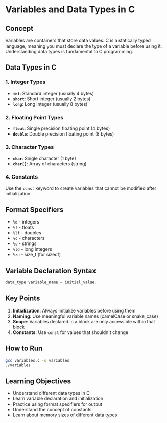 # Variables and Data Types in C

## Concept
Variables are containers that store data values. C is a statically typed language, meaning you must declare the type of a variable before using it. Understanding data types is fundamental to C programming.

## Data Types in C

### 1. Integer Types
- **`int`**: Standard integer (usually 4 bytes)
- **`short`**: Short integer (usually 2 bytes)
- **`long`**: Long integer (usually 8 bytes)

### 2. Floating Point Types
- **`float`**: Single precision floating point (4 bytes)
- **`double`**: Double precision floating point (8 bytes)

### 3. Character Types
- **`char`**: Single character (1 byte)
- **`char[]`**: Array of characters (string)

### 4. Constants
Use the `const` keyword to create variables that cannot be modified after initialization.

## Format Specifiers
- `%d` - integers
- `%f` - floats
- `%lf` - doubles
- `%c` - characters
- `%s` - strings
- `%ld` - long integers
- `%zu` - size_t (for sizeof)

## Variable Declaration Syntax
```c
data_type variable_name = initial_value;
```

## Key Points
1. **Initialization**: Always initialize variables before using them
2. **Naming**: Use meaningful variable names (camelCase or snake_case)
3. **Scope**: Variables declared in a block are only accessible within that block
4. **Constants**: Use `const` for values that shouldn't change

## How to Run
```bash
gcc variables.c -o variables
./variables
```

## Learning Objectives
- Understand different data types in C
- Learn variable declaration and initialization
- Practice using format specifiers for output
- Understand the concept of constants
- Learn about memory sizes of different data types
